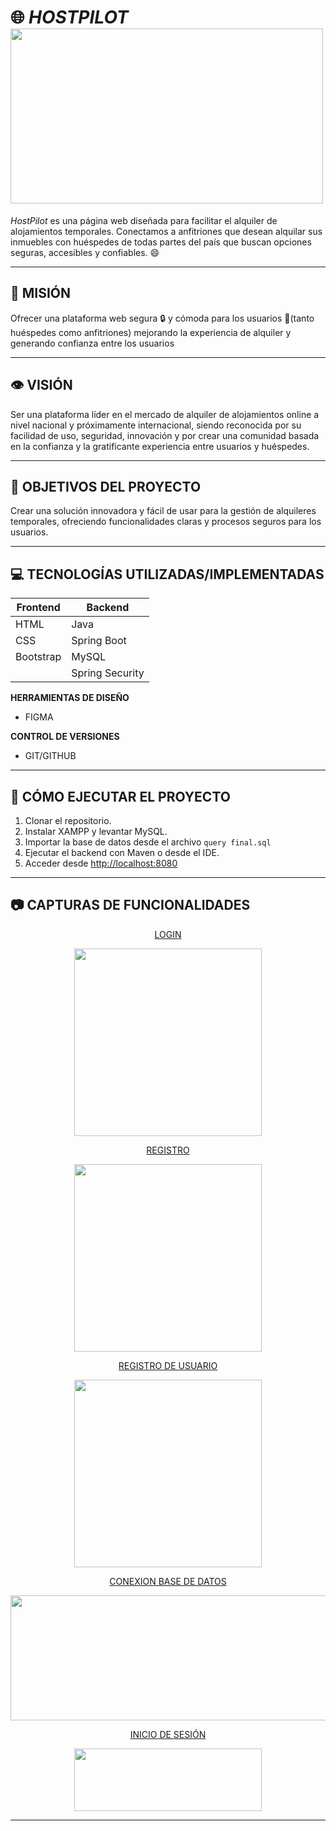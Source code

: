 # 🌐 ***HOSTPILOT*** <img src="https://github.com/github-copilot/chat/attachments/592892" width=500px height=280px>

*HostPilot* es una página web diseñada para facilitar el alquiler de alojamientos temporales.
Conectamos a anfitriones que desean alquilar sus inmuebles con huéspedes de todas partes del país que buscan opciones seguras, accesibles y confiables. :smile:

---
 ## 🎯 MISIÓN  

Ofrecer una plataforma web segura :lock: y cómoda para los usuarios 👨(tanto huéspedes como anfitriones) mejorando la experiencia de alquiler y generando confianza entre los usuarios

---
## 👁️ VISIÓN 

Ser una plataforma líder en el mercado de alquiler de alojamientos online a nivel nacional y próximamente internacional, siendo reconocida por su facilidad de uso, seguridad, innovación y por crear una comunidad basada en la confianza y la gratificante experiencia entre usuarios y huéspedes.

---
## 🧭 OBJETIVOS DEL PROYECTO 

Crear una solución innovadora y fácil de usar para la gestión de alquileres temporales, ofreciendo funcionalidades claras y procesos seguros para los usuarios.

---
## 💻 TECNOLOGÍAS UTILIZADAS/IMPLEMENTADAS

| Frontend        | Backend            |
|-----------------|--------------------|
| HTML            | Java               |
| CSS             | Spring Boot        |
| Bootstrap       | MySQL              |
|                 | Spring Security    |

**HERRAMIENTAS DE DISEÑO**

- FIGMA

**CONTROL DE VERSIONES**

- GIT/GITHUB

---
## 🚀 CÓMO EJECUTAR EL PROYECTO

1. Clonar el repositorio.
2. Instalar XAMPP y levantar MySQL.
3. Importar la base de datos desde el archivo `query final.sql`
4. Ejecutar el backend con Maven o desde el IDE.
5. Acceder desde [http://localhost:8080](http://localhost:8080)
---
## 📷 CAPTURAS DE FUNCIONALIDADES

<p align="center"><ins>LOGIN</ins></p>
<p align="center"><img src="https://github.com/user-attachments/assets/63aa02bd-18a2-4dd3-b9f5-f73260b1ff75" width=300px height=300px></p>

<p align="center"><ins>REGISTRO</ins></p>
<p align="center"><img src="https://github.com/user-attachments/assets/c91dbda8-f1c8-49b6-9383-11e88aea88ca" width=300px height=300px></p>

<p align="center"><ins>REGISTRO DE USUARIO</ins></p>
<p align="center"><img src="https://github.com/user-attachments/assets/e01b044e-6cb4-47ee-870c-bebdf45d1599" width=300px height=300px></p>

<p align="center"><ins>CONEXION BASE DE DATOS</ins></p>
<p align="center"><img src="https://github.com/user-attachments/assets/30af115e-dd93-4c96-b4f1-fb240714a28f" width=600px height=200px></p>

<p align="center"><ins>INICIO DE SESIÓN</ins></p>
<p align="center"><img src="https://github.com/user-attachments/assets/de30fe79-39b6-4dd7-9272-357b6b184131" width=300px height=100px></p>

---












